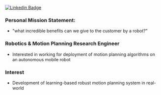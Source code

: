 [![Linkedin Badge](https://img.shields.io/badge/-LinkedIn-blue?style=flat-square&logo=Linkedin&logoColor=white)](https://www.linkedin.com/in/sungho-woo-4693aa198/)

### Personal Mission Statement:

- "what incredible benefits can we give to the customer by a robot?"



### Robotics & Motion Planning Research Engineer 

- Interested in working for deployment of motion planning algorithms on an autonomous mobile robot



### Interest

- Development of learning-based robust motion planning system in real-world